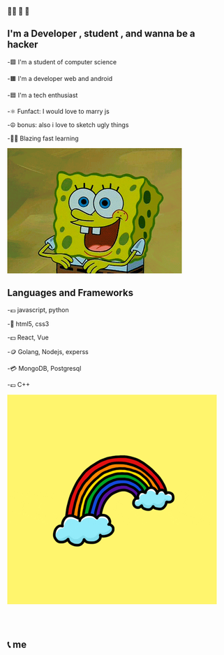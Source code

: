 ### 	:pirate_flag: :crossed_flags: :checkered_flag:

## I'm a Developer , student , and wanna be a hacker

-:green_square: I'm a student of computer science

-:orange_square: I'm a developer web and android

-:blue_square: I'm a tech enthusiast

-:atom_symbol: Funfact: I would love to marry js

-:peace_symbol: bonus: also i love to sketch ugly things

-:pirate_flag: Blazing fast learning



!['image'](giphy.gif)

## Languages and Frameworks
-:euro: javascript, python

-:money_with_wings: html5, css3

-:dollar: React, Vue

-:coin: Golang, Nodejs, experss

-:credit_card: MongoDB, Postgresql

-:pound: C++

!['image'](giphy3.gif)

<br />
<br />


## :telephone_receiver: me

[twitter]: https://twitter.com/crypticcc101

[github]: https://github.com/zwn28

[profile]: https://zwn28.github.io/

[email]: crypticcc101@gmail.com